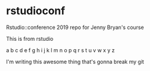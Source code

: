 # rstudioconf
Rstudio::conference 2019 repo for Jenny Bryan's course

This is from rstudio

a b c d e f g h i j k l m n o p q r s t u v w x y z

I'm writing this awesome thing that's gonna break my git
